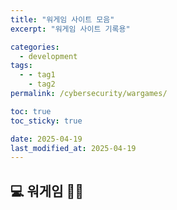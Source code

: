 ```yaml
---
title: "워게임 사이트 모음"
excerpt: "워게임 사이트 기록용"

categories:
  - development
tags:
  - - tag1
    - tag2
permalink: /cybersecurity/wargames/

toc: true
toc_sticky: true

date: 2025-04-19
last_modified_at: 2025-04-19
---
```


## 💻 워게임 🏴‍☠️
